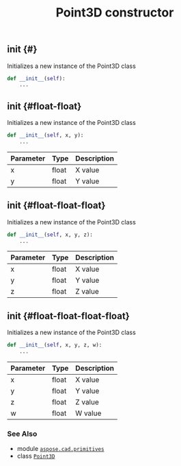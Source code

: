 ﻿---
title: Point3D constructor
second_title: Aspose.CAD for Python via .NET API References
description: 
type: docs
weight: 10
url: /python-net/aspose.cad.primitives/point3d/__init__/
is_root: false
---

## __init__ {#}

Initializes a new instance of the Point3D class



```python
def __init__(self):
    ...
```




## __init__ {#float-float}

Initializes a new instance of the Point3D class



```python
def __init__(self, x, y):
    ...
```


| Parameter | Type | Description |
| :- | :- | :- |
| x | float | X value |
| y | float | Y value |


## __init__ {#float-float-float}

Initializes a new instance of the Point3D class



```python
def __init__(self, x, y, z):
    ...
```


| Parameter | Type | Description |
| :- | :- | :- |
| x | float | X value |
| y | float | Y value |
| z | float | Z value |


## __init__ {#float-float-float-float}

Initializes a new instance of the Point3D class



```python
def __init__(self, x, y, z, w):
    ...
```


| Parameter | Type | Description |
| :- | :- | :- |
| x | float | X value |
| y | float | Y value |
| z | float | Z value |
| w | float | W value |



### See Also
* module [`aspose.cad.primitives`](../../)
* class [`Point3D`](/cad/python-net/aspose.cad.primitives/point3d)

